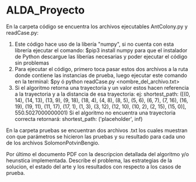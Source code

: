 # ALDA_Proyecto

En la carpeta código se encuentra los archivos ejecutables AntColony.py y readCase.py:
  1. Este código hace uso de la libería "numpy", si no cuenta con esta librería ejecutar el comando: $pip3 install numpy 
     para que el instalador de Python descargue las liberías necesarias y poder ejecutar el código sin problemas
  2. Para ejecutar el código, primero toca pasar estos dos archivos a la ruta donde contiene las instancias de prueba, 
     luego ejecutar este comando en la terminal: $py ó python readCase.py <nombre_del_archivo.txt> <tiempo en segundos>
  3. Si el algoritmo retorna una trayectoria y un valor estos hacen referencia a la trayectoria y a la distancia de esa trayectoria:
     ej: shortest_path: ([(0, 14), (14, 13), (13, 9), (9, 18), (18, 4), (4, 8), (8, 5), (5, 6), (6, 7), (7, 16), (16, 19), (19, 11), (11, 17), (17, 1), (1, 3), (3, 12), (12, 10),                         (10, 2), (2, 15), (15, 0)], 550.5027000000001)
     Si el algoritmo no encuentra una trayectoria correcta retornará: shortest_path: ('placeholder', inf)

En la carpeta pruebas se encuentran dos archivos .txt los cuales muestran con que parámetros se hicieron las pruebas y su resultado para cada uno de los archivos SolomonPotvinBengio.

Por último el documento PDF con la descripcion detallada del algoritmo y/o heurıstica implementada. Describe el problema, las estrategias de la solucion, el estado del arte y los resultados con respecto a los casos de prueba.
